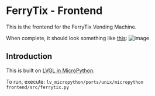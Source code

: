 # FerryTix - Frontend

This is the frontend for the FerryTix Vending Machine.

When complete, it should look something like [this](https://www.figma.com/file/feFfZ4ViYPEDgZL0bnyqM8/F%C3%A4hr-Trade?node-id=0%3A1):
![image](https://user-images.githubusercontent.com/15220797/113519092-648e3980-958a-11eb-99a7-7abc6612ff6a.png)

## Introduction

This is built on [LVGL in MicroPython](https://github.com/lvgl/lv_micropython).

To run, execute: `lv_micropython/ports/unix/micropython frontend/src/ferrytix.py`
